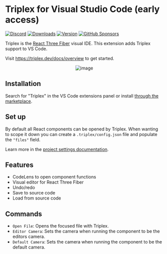 # Triplex for Visual Studio Code (early access)

[![Discord](https://img.shields.io/badge/dynamic/json?url=https%3A%2F%2Fdiscord.com%2Fapi%2Finvites%2FnBzRBUEs4b%3Fwith_counts%3Dtrue&query=%24.approximate_member_count&style=flat&colorA=000000&colorB=000000&label=discord&logo=&logoColor=000000)](https://discord.gg/nBzRBUEs4b)
[![Downloads](https://img.shields.io/github/downloads/try-triplex/triplex/total?style=flat&colorA=000000&colorB=000000&label=downloads&logo=&logoColor=000000)](https://triplex.dev/download)
[![Version](https://img.shields.io/github/v/release/try-triplex/triplex?style=flat&colorA=000000&colorB=000000&label=latest&logo=&logoColor=000000)](https://github.com/try-triplex/triplex/releases)
[![GitHub Sponsors](https://img.shields.io/github/sponsors/itsdouges?style=flat&colorA=000000&colorB=000000&label=sponsor&logo=&logoColor=000000)](https://github.com/sponsors/itsdouges)

Triplex is the [React Three Fiber](https://github.com/pmndrs/react-three-fiber)
visual IDE. This extension adds Triplex support to VS Code.

Visit https://triplex.dev/docs/overview to get started.

<p align="center">
  <img alt="image" src="https://github.com/try-triplex/triplex/assets/6801309/bf77374a-3eb0-4b1f-aa5a-9e84acb1a400">
</p>

## Installation

Search for "Triplex" in the VS Code extensions panel or install
[through the marketplace](https://marketplace.visualstudio.com/items?itemName=trytriplex.triplex-vsce).

## Set up

By default all React components can be opened by Triplex. When wanting to scope
it down you can create a `.triplex/config.json` file and populate the `"files"`
field.

Learn more in the
[project settings documentation](https://triplex.dev/docs/get-started/settings).

## Features

- CodeLens to open component functions
- Visual editor for React Three Fiber
- Undo/redo
- Save to source code
- Load from source code

## Commands

- `Open File`: Opens the focused file with Triplex.
- `Editor Camera`: Sets the camera when running the component to be the editors
  camera.
- `Default Camera`: Sets the camera when running the component to be the default
  camera.
